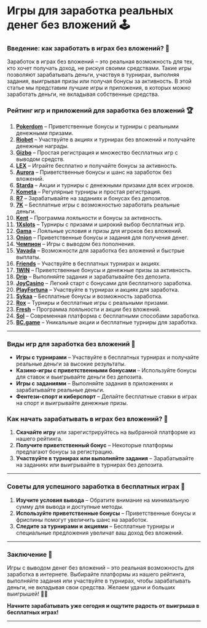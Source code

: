 # Игры для заработка реальных денег без вложений 🕹️
 
### Введение: как заработать в играх без вложений? 🎯

Заработок в играх без вложений – это реальная возможность для тех, кто хочет получать доход, не рискуя своими средствами. Такие игры позволяют зарабатывать деньги, участвуя в турнирах, выполняя задания, выигрывая призы или получая бонусы за активность. В этой статье мы представим лучшие игры и приложения, в которых можно заработать деньги, не вкладывая собственные средства.

### Рейтинг игр и приложений для заработка без вложений 🏆

1. **[Pokerdom](https://brandplay.link/4k77v2yx)** – Приветственные бонусы и турниры с реальными денежными призами.
2. **[Riobet](https://brandplay.link/7xBLTPyj)** – Участвуйте в акциях и турнирах без вложений и получайте денежные награды.
3. **[Gizbo](https://brandplay.link/bprXw4YV)** – Простая регистрация и множество бесплатных игр с выводом средств.
4. **[LEX](https://brandplay.link/zW4hdDFV)** – Играйте бесплатно и получайте бонусы за активность.
5. **[Aurora](https://10trafic-stat2.com/click/668546556bcc6313411604bd/6766/13032/subaccount)** – Приветственные бонусы и шанс на заработок без вложений.
6. **[Starda](https://brandplay.link/fB7xwRFL)** – Акции и турниры с денежными призами для всех игроков.
7. **[Kometa](https://brandplay.link/8ZymQJV8)** – Регулярные турниры и простая регистрация.
8. **[R7](https://brandplay.link/bMd3Yjsw)** – Зарабатывайте на заданиях и бонусах без депозитов.
9. **[7K](https://brandplay.link/BvQyFShp)** – Бесплатные игры с возможностью заработать реальные деньги.
10. **[Kent](https://brandplay.link/Fv2WP3js)** – Программа лояльности и бонусы за активность.
11. **[1Xslots](https://brandplay.link/hSB1khtr)** – Турниры с призами и широкий выбор бесплатных игр.
12. **[Gama](https://brandplay.link/j6NMKsDz)** – Лояльные условия и призы для игроков без вложений.
13. **[Onion](https://brandplay.link/zBGRVpQ9)** – Приветственные бонусы и задания для получения денег.
14. **[Чемпион](https://temon-gter.cfd/go/lRq?p80412p304504pcc44t17455)** – Игры с выводом без пополнения.
15. **[Vavada](https://vavadapartner.pro/?promo=ea5c9275-6854-4505-94fc-95ab18221945-linkb2)** – Возможности для заработка без вложений и быстрые выплаты.
16. **[Friends](https://gofriends.vc/linkb2)** – Участвуйте в бесплатных турнирах и акциях.
17. **[1WIN](https://brandplay.link/smXVpBbG)** – Приветственные бонусы и денежные призы за активность.
18. **[Drip](https://drp-ircp01.com/c07e6a3db)** – Выполняйте задания и зарабатывайте без депозита.
19. **[JoyCasino](https://rpc30.call2me.pro/?/ru/registration?apkpop=0&partner=p24970p3291217pc98f)** – Легкий старт с бонусами для бесплатного заработка.
20. **[PlayFortuna](https://fortunapromo.net/alt/playfortuna/registration?0dc4a9362a71feb7e3f165fb8e766f70)** – Участвуйте в турнирах и акциях для заработка.
21. **[Sykaa](https://s-two-way.com/?source=linkb2&pid=30697)** – Бесплатные бонусы и возможность заработка.
22. **[Rox](https://rox-pvwfpjgcxe.com/cb1ee18a5)** – Турниры и бесплатные игры с реальными призами.
23. **[Fresh](https://fresh-eumwkxwao.com/c3f7b485d)** – Программа лояльности и акции без вложений.
24. **[Sol](https://sol-mmtdzfbaco.com/cb2415bca)** – Современная платформа с бесплатными способами заработка.
25. **[BC.game](https://partnerbcgame.com/dcc53d441)** – Уникальные акции и бесплатные турниры для заработка.

---

### Виды игр для заработка без вложений 🎲

- **Игры с турнирами** – Участвуйте в бесплатных турнирах и получайте реальные деньги за высокие результаты.
- **Казино-игры с приветственными бонусами** – Используйте бонусы для ставок и выигрывайте деньги без депозита.
- **Игры с заданиями** – Выполняйте задания в приложениях и зарабатывайте реальные деньги.
- **Фентези-спорт и киберспорт** – Делайте бесплатные ставки в играх на спорт и выигрывайте денежные призы.

### Как начать зарабатывать в играх без вложений? 📲

1. **Скачайте игру** или зарегистрируйтесь на выбранной платформе из нашего рейтинга.
2. **Получите приветственный бонус** – Некоторые платформы предлагают бонусы за регистрацию.
3. **Участвуйте в турнирах или выполняйте задания** – Зарабатывайте на заданиях или выигрывайте в турнирах без депозита.

---

### Советы для успешного заработка в бесплатных играх 🎯

1. **Изучите условия вывода** – Обратите внимание на минимальную сумму для вывода и доступные методы.
2. **Используйте приветственные бонусы** – Приветственные бонусы и фриспины помогут увеличить шанс на заработок.
3. **Следите за турнирами и акциями** – Бесплатные турниры и специальные предложения увеличат ваш доход без вложений.

---

### Заключение 📝

Игры с выводом денег без вложений – это реальная возможность для заработка в интернете. Выбирайте платформы из нашего рейтинга, выполняйте задания или участвуйте в турнирах, чтобы зарабатывать деньги, не вкладывая свои средства. Желаем удачи и больших выигрышей! 🎰💵

**Начните зарабатывать уже сегодня и ощутите радость от выигрыша в бесплатных играх!**

---
